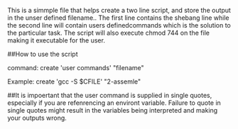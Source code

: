 This is a simmple file that helps create a two line script, and store the output in the unser defined filename.. The first line contains the shebang line while the second line will contain users definedcommands which is the solution to the particular task. The script will also execute chmod 744 on the file making it executable for the user.

##How to use the script

command: create 'user commands' "filename"

Example: create 'gcc -S $CFILE' "2-assemle"


##It is impoertant that the user command is supplied in single quotes, especially if you are refenrencing an environt variable. Failure to quote in single quotes might result in the variables being interpreted and making your outputs wrong.
